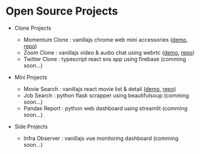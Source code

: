 # Open Source Projects

-   Clone Projects

    -   Momentum Clone : vanillajs chrome web mini accessories ([demo](https://toweringcloud.github.io/momentum-clone), [repo](https://github.com/toweringcloud/momentum-clone))
    -   Zoom Clone : vanillajs video & audio chat using webrtc ([demo](https://9fnc6q-3000.csb.app), [repo](https://github.com/toweringcloud/zoom-clone))
    -   Twitter Clone : typescript react sns app using firebase (comming soon...)

-   Mini Projects

    -   Movie Search : vanillajs react movie list & detail ([demo](https://toweringcloud.github.io/movie-search), [repo](https://github.com/toweringcloud/movie-search))
    -   Job Search : python flask scrapper using beautifulsoup (comming soon...)
    -   Pandas Report : python web dashboard using streamlit (comming soon...)

-   Side Projects
    -   Infra Observer : vanillajs vue monitoring dashboard (comming soon...)
